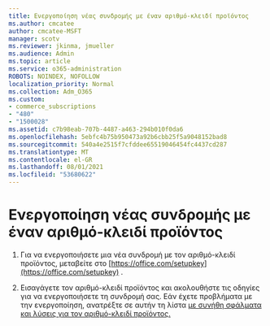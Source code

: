 ```yaml
---
title: Ενεργοποίηση νέας συνδρομής με έναν αριθμό-κλειδί προϊόντος
ms.author: cmcatee
author: cmcatee-MSFT
manager: scotv
ms.reviewer: jkinma, jmueller
ms.audience: Admin
ms.topic: article
ms.service: o365-administration
ROBOTS: NOINDEX, NOFOLLOW
localization_priority: Normal
ms.collection: Adm_O365
ms.custom:
- commerce_subscriptions
- "480"
- "1500028"
ms.assetid: c7b98eab-707b-4487-a463-294b010f0da6
ms.openlocfilehash: 5ebfc4b75b950473a92b6cbb25f5a9048152bad8
ms.sourcegitcommit: 540a4e2515f7cfddee65519046454fc4437cd287
ms.translationtype: MT
ms.contentlocale: el-GR
ms.lasthandoff: 08/01/2021
ms.locfileid: "53680622"
---
```

# <a name="activate-a-new-subscription-with-a-product-key"></a>Ενεργοποίηση νέας συνδρομής με έναν αριθμό-κλειδί προϊόντος

1. Για να ενεργοποιήσετε μια νέα συνδρομή με τον αριθμό-κλειδί προϊόντος, μεταβείτε στο [https://office.com/setupkey](https://office.com/setupkey) .

2. Εισαγάγετε τον αριθμό-κλειδί προϊόντος και ακολουθήστε τις οδηγίες για να ενεργοποιήσετε τη συνδρομή σας. Εάν έχετε προβλήματα με την ενεργοποίηση, ανατρέξτε σε αυτήν τη λίστα [με συνήθη σφάλματα και λύσεις για τον αριθμό-κλειδί προϊόντος.](https://docs.microsoft.com/microsoft-365/commerce/product-key-errors-and-solutions)